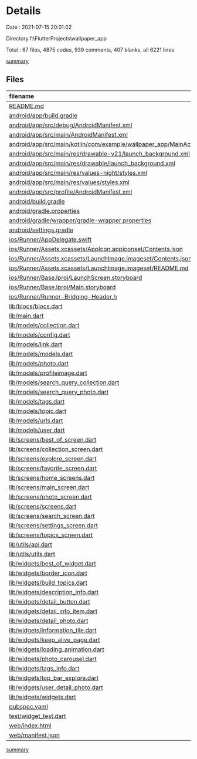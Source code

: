 # Details

Date : 2021-07-15 20:01:02

Directory f:\FlutterProjects\wallpaper_app

Total : 67 files,  4875 codes, 939 comments, 407 blanks, all 6221 lines

[summary](results.md)

## Files
| filename | language | code | comment | blank | total |
| :--- | :--- | ---: | ---: | ---: | ---: |
| [README.md](/README.md) | Markdown | 10 | 0 | 7 | 17 |
| [android/app/build.gradle](/android/app/build.gradle) | Groovy | 48 | 3 | 13 | 64 |
| [android/app/src/debug/AndroidManifest.xml](/android/app/src/debug/AndroidManifest.xml) | XML | 4 | 3 | 1 | 8 |
| [android/app/src/main/AndroidManifest.xml](/android/app/src/main/AndroidManifest.xml) | XML | 30 | 11 | 1 | 42 |
| [android/app/src/main/kotlin/com/example/wallpaper_app/MainActivity.kt](/android/app/src/main/kotlin/com/example/wallpaper_app/MainActivity.kt) | kotlin | 4 | 0 | 3 | 7 |
| [android/app/src/main/res/drawable-v21/launch_background.xml](/android/app/src/main/res/drawable-v21/launch_background.xml) | XML | 4 | 7 | 2 | 13 |
| [android/app/src/main/res/drawable/launch_background.xml](/android/app/src/main/res/drawable/launch_background.xml) | XML | 4 | 7 | 2 | 13 |
| [android/app/src/main/res/values-night/styles.xml](/android/app/src/main/res/values-night/styles.xml) | XML | 9 | 9 | 1 | 19 |
| [android/app/src/main/res/values/styles.xml](/android/app/src/main/res/values/styles.xml) | XML | 9 | 9 | 1 | 19 |
| [android/app/src/profile/AndroidManifest.xml](/android/app/src/profile/AndroidManifest.xml) | XML | 4 | 3 | 1 | 8 |
| [android/build.gradle](/android/build.gradle) | Groovy | 25 | 0 | 6 | 31 |
| [android/gradle.properties](/android/gradle.properties) | Properties | 4 | 0 | 1 | 5 |
| [android/gradle/wrapper/gradle-wrapper.properties](/android/gradle/wrapper/gradle-wrapper.properties) | Properties | 5 | 1 | 1 | 7 |
| [android/settings.gradle](/android/settings.gradle) | Groovy | 8 | 0 | 4 | 12 |
| [ios/Runner/AppDelegate.swift](/ios/Runner/AppDelegate.swift) | Swift | 12 | 0 | 2 | 14 |
| [ios/Runner/Assets.xcassets/AppIcon.appiconset/Contents.json](/ios/Runner/Assets.xcassets/AppIcon.appiconset/Contents.json) | JSON | 122 | 0 | 1 | 123 |
| [ios/Runner/Assets.xcassets/LaunchImage.imageset/Contents.json](/ios/Runner/Assets.xcassets/LaunchImage.imageset/Contents.json) | JSON | 23 | 0 | 1 | 24 |
| [ios/Runner/Assets.xcassets/LaunchImage.imageset/README.md](/ios/Runner/Assets.xcassets/LaunchImage.imageset/README.md) | Markdown | 3 | 0 | 2 | 5 |
| [ios/Runner/Base.lproj/LaunchScreen.storyboard](/ios/Runner/Base.lproj/LaunchScreen.storyboard) | XML | 36 | 1 | 1 | 38 |
| [ios/Runner/Base.lproj/Main.storyboard](/ios/Runner/Base.lproj/Main.storyboard) | XML | 25 | 1 | 1 | 27 |
| [ios/Runner/Runner-Bridging-Header.h](/ios/Runner/Runner-Bridging-Header.h) | C++ | 1 | 0 | 1 | 2 |
| [lib/blocs/blocs.dart](/lib/blocs/blocs.dart) | Dart | 0 | 0 | 2 | 2 |
| [lib/main.dart](/lib/main.dart) | Dart | 20 | 1 | 3 | 24 |
| [lib/models/collection.dart](/lib/models/collection.dart) | Dart | 73 | 1 | 6 | 80 |
| [lib/models/config.dart](/lib/models/config.dart) | Dart | 65 | 14 | 11 | 90 |
| [lib/models/link.dart](/lib/models/link.dart) | Dart | 30 | 0 | 4 | 34 |
| [lib/models/models.dart](/lib/models/models.dart) | Dart | 12 | 0 | 2 | 14 |
| [lib/models/photo.dart](/lib/models/photo.dart) | Dart | 115 | 18 | 10 | 143 |
| [lib/models/profileimage.dart](/lib/models/profileimage.dart) | Dart | 22 | 0 | 4 | 26 |
| [lib/models/search_query_collection.dart](/lib/models/search_query_collection.dart) | Dart | 29 | 0 | 5 | 34 |
| [lib/models/search_query_photo.dart](/lib/models/search_query_photo.dart) | Dart | 29 | 0 | 5 | 34 |
| [lib/models/tags.dart](/lib/models/tags.dart) | Dart | 16 | 0 | 5 | 21 |
| [lib/models/topic.dart](/lib/models/topic.dart) | Dart | 62 | 1 | 5 | 68 |
| [lib/models/urls.dart](/lib/models/urls.dart) | Dart | 46 | 0 | 5 | 51 |
| [lib/models/user.dart](/lib/models/user.dart) | Dart | 53 | 42 | 6 | 101 |
| [lib/screens/best_of_screen.dart](/lib/screens/best_of_screen.dart) | Dart | 203 | 95 | 20 | 318 |
| [lib/screens/collection_screen.dart](/lib/screens/collection_screen.dart) | Dart | 380 | 65 | 17 | 462 |
| [lib/screens/explore_screen.dart](/lib/screens/explore_screen.dart) | Dart | 482 | 143 | 26 | 651 |
| [lib/screens/favorite_screen.dart](/lib/screens/favorite_screen.dart) | Dart | 14 | 0 | 3 | 17 |
| [lib/screens/home_screens.dart](/lib/screens/home_screens.dart) | Dart | 186 | 70 | 12 | 268 |
| [lib/screens/main_screen.dart](/lib/screens/main_screen.dart) | Dart | 85 | 8 | 6 | 99 |
| [lib/screens/photo_screen.dart](/lib/screens/photo_screen.dart) | Dart | 196 | 4 | 9 | 209 |
| [lib/screens/screens.dart](/lib/screens/screens.dart) | Dart | 10 | 0 | 2 | 12 |
| [lib/screens/search_screen.dart](/lib/screens/search_screen.dart) | Dart | 467 | 144 | 32 | 643 |
| [lib/screens/settings_screen.dart](/lib/screens/settings_screen.dart) | Dart | 14 | 0 | 4 | 18 |
| [lib/screens/topics_screen.dart](/lib/screens/topics_screen.dart) | Dart | 359 | 65 | 18 | 442 |
| [lib/utils/api.dart](/lib/utils/api.dart) | Dart | 95 | 25 | 29 | 149 |
| [lib/utils/utils.dart](/lib/utils/utils.dart) | Dart | 45 | 56 | 9 | 110 |
| [lib/widgets/best_of_widget.dart](/lib/widgets/best_of_widget.dart) | Dart | 84 | 1 | 4 | 89 |
| [lib/widgets/border_icon.dart](/lib/widgets/border_icon.dart) | Dart | 26 | 0 | 4 | 30 |
| [lib/widgets/build_topics.dart](/lib/widgets/build_topics.dart) | Dart | 59 | 2 | 3 | 64 |
| [lib/widgets/description_info.dart](/lib/widgets/description_info.dart) | Dart | 64 | 1 | 4 | 69 |
| [lib/widgets/detail_button.dart](/lib/widgets/detail_button.dart) | Dart | 51 | 1 | 4 | 56 |
| [lib/widgets/detail_info_item.dart](/lib/widgets/detail_info_item.dart) | Dart | 70 | 0 | 4 | 74 |
| [lib/widgets/detail_photo.dart](/lib/widgets/detail_photo.dart) | Dart | 87 | 6 | 5 | 98 |
| [lib/widgets/information_tile.dart](/lib/widgets/information_tile.dart) | Dart | 35 | 0 | 4 | 39 |
| [lib/widgets/keep_alive_page.dart](/lib/widgets/keep_alive_page.dart) | Dart | 20 | 1 | 7 | 28 |
| [lib/widgets/loading_animation.dart](/lib/widgets/loading_animation.dart) | Dart | 364 | 2 | 9 | 375 |
| [lib/widgets/photo_carousel.dart](/lib/widgets/photo_carousel.dart) | Dart | 115 | 5 | 4 | 124 |
| [lib/widgets/tags_info.dart](/lib/widgets/tags_info.dart) | Dart | 101 | 45 | 6 | 152 |
| [lib/widgets/top_bar_explore.dart](/lib/widgets/top_bar_explore.dart) | Dart | 0 | 0 | 1 | 1 |
| [lib/widgets/user_detail_photo.dart](/lib/widgets/user_detail_photo.dart) | Dart | 99 | 4 | 4 | 107 |
| [lib/widgets/widgets.dart](/lib/widgets/widgets.dart) | Dart | 13 | 0 | 2 | 15 |
| [pubspec.yaml](/pubspec.yaml) | YAML | 73 | 40 | 15 | 128 |
| [test/widget_test.dart](/test/widget_test.dart) | Dart | 14 | 10 | 7 | 31 |
| [web/index.html](/web/index.html) | HTML | 79 | 14 | 6 | 99 |
| [web/manifest.json](/web/manifest.json) | JSON | 23 | 0 | 1 | 24 |

[summary](results.md)